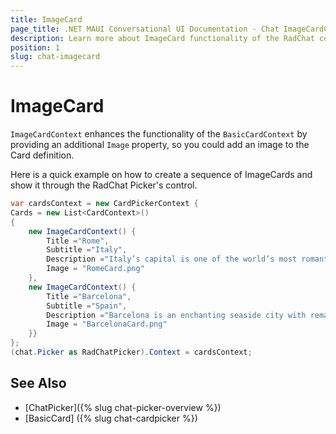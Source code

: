 ```yaml
---
title: ImageCard
page_title: .NET MAUI Conversational UI Documentation - Chat ImageCardContext
description: Learn more about ImageCard functionality of the RadChat control
position: 1
slug: chat-imagecard
---
```


# ImageCard 

`ImageCardContext` enhances the functionality of the `BasicCardContext` by providing an additional `Image` property, so you could add an image to the Card definition. 

Here is a quick example on how to create a sequence of ImageCards and show it through the RadChat Picker's control.

```C#
var cardsContext = new CardPickerContext {
Cards = new List<CardContext>()
{
	new ImageCardContext() {
		Title ="Rome",
		Subtitle ="Italy",
		Description ="Italy’s capital is one of the world’s most romantic and inspiring cities",
		Image = "RomeCard.png"
	},
	new ImageCardContext() {
		Title ="Barcelona",
		Subtitle ="Spain",
		Description ="Barcelona is an enchanting seaside city with remarkable architecture",
		Image = "BarcelonaCard.png"
	}}
};
(chat.Picker as RadChatPicker).Context = cardsContext;
```
	
## See Also

- [ChatPicker]({% slug chat-picker-overview %})
- [BasicCard] ({% slug chat-cardpicker %})